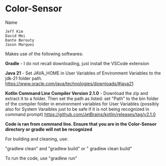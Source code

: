 # Color-Sensor
Name

    Jeff Kim
    David Mei
    Dante Berouty
    Jason Marquez

Makes use of the following softwares:

**Gradle** - I do not recall downloading, just install the VSCode extension

**Java 21** - Set JAVA_HOME in User Variables of Environment Variables to the jdk-21 folder path. https://www.oracle.com/java/technologies/downloads/#java21

**Kotlin Command Line Compiler Version 2.1.0** - Download the zip and extract it to a folder. Then set the path as listed: set "Path" to the bin folder of the compiler folder in environment variables for User Variables (possibly also for System Varaibles just to be safe if it is not being recognized in command prompt) https://github.com/JetBrains/kotlin/releases/tag/v2.1.0


**Code is ran from command line. Ensure that you are in the Color-Sensor directory or gradle will not be recognized**

For building and cleaning, use:

"gradlew clean" and "gradlew build" or " gradlew clean build"

To run the code, use "gradlew run"
